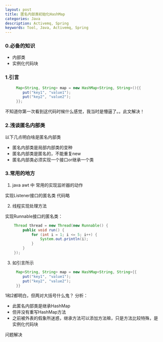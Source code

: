 ```yaml
---
layout: post
title: 匿名内部类初始化HashMap
categories: Java
description: Activemq, Spring
keywords: Tool, Java, Activemq, Spring
---
```


### 0.必备的知识

* 内部类
* 实例化代码块

### 1.引言

```java
     Map<String, String> map = new HashMap<String, String>(){{
        put("key1", "value1");
        put("key2", "value2");
     }};
```
不知道你第一次看到这代码时候什么感觉，我当时是懵逼了。。此文解决！

### 2.浅谈匿名内部类

以下几点明白啥是匿名内部类

* 匿名内部类是局部内部类的变种
* 匿名内部类是匿名的，不能重复new
* 匿名内部类必须实现一个接口or继承一个类

### 3.常用的地方

1. java awt 中 常用的实现监听器的动作

实现Listener接口的匿名类
代码略

2. 线程实现处理方法

实现Runnable接口的匿名类：
```java
    Thread thread = new Thread(new Runnable() {
        public void run() {
            for (int i = 1; i <= 5; i++) {
                System.out.println(i);
            }
        }
    });
```
3. 如引言所示

```java
     Map<String, String> map = new HashMap<String, String>{{
        put("key1", "value1");
        put("key2", "value2");
     }}
```
1和2都明白，但两对大括号什么鬼？
分析：

* 此匿名内部类是继承HashMap
* 但并没有重写HashMap方法
* 之前被外表的假象所迷惑，继承方法可以添加方法嘛，只是方法比较特殊，是实例化代码块

问题解决